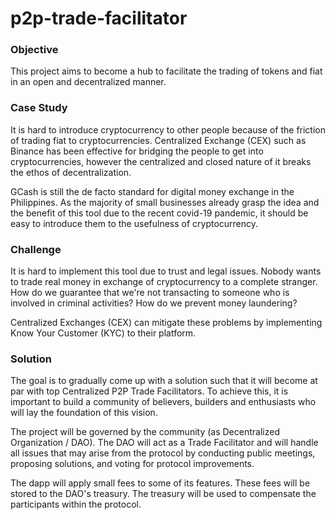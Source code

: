 # p2p-trade-facilitator

### Objective

This project aims to become a hub to facilitate the trading of tokens and fiat in an open and decentralized manner.

### Case Study

It is hard to introduce cryptocurrency to other people because of the friction of trading fiat to cryptocurrencies. Centralized Exchange (CEX) such as Binance has been effective for bridging the people to get into cryptocurrencies, however the centralized and closed nature of it breaks the ethos of decentralization.

GCash is still the de facto standard for digital money exchange in the Philippines. As the majority of small businesses already grasp the idea and the benefit of this tool due to the recent covid-19 pandemic, it should be easy to introduce them to the usefulness of cryptocurrency.

### Challenge

It is hard to implement this tool due to trust and legal issues. Nobody wants to trade real money in exchange of cryptocurrency to a complete stranger. How do we guarantee that we're not transacting to someone who is involved in criminal activities? How do we prevent money laundering?

Centralized Exchanges (CEX) can mitigate these problems by implementing Know Your Customer (KYC) to their platform. 

### Solution

The goal is to gradually come up with a solution such that it will become at par with top Centralized P2P Trade Facilitators. To achieve this, it is important to build a community of believers, builders and enthusiasts who will lay the foundation of this vision.

The project will be governed by the community (as Decentralized Organization / DAO). The DAO will act as a Trade Facilitator and will handle all issues that may arise from the protocol by conducting public meetings, proposing solutions, and voting for protocol improvements.

The dapp will apply small fees to some of its features. These fees will be stored to the DAO's treasury. The treasury will be used to compensate the participants within the protocol.
